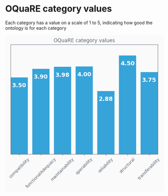 # OQuaRE category values
Each category has a value on a scale of 1 to 5, indicating how good the ontology is for each category

![category values plot](ontologyDDPHENOcategory_values.png)
